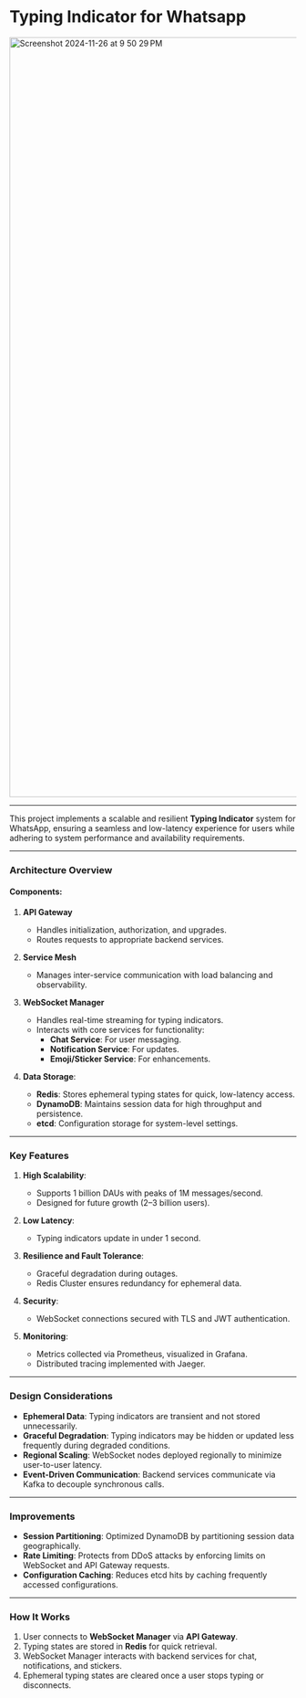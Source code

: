 # Typing Indicator for Whatsapp

<img width="1331" alt="Screenshot 2024-11-26 at 9 50 29 PM" src="https://github.com/user-attachments/assets/4812239b-5136-4905-97c2-ed57bde74041">


---

This project implements a scalable and resilient **Typing Indicator** system for WhatsApp, ensuring a seamless and low-latency experience for users while adhering to system performance and availability requirements.

---

### **Architecture Overview**

#### **Components**:
1. **API Gateway**  
   - Handles initialization, authorization, and upgrades.
   - Routes requests to appropriate backend services.

2. **Service Mesh**  
   - Manages inter-service communication with load balancing and observability.

3. **WebSocket Manager**  
   - Handles real-time streaming for typing indicators.
   - Interacts with core services for functionality:
     - **Chat Service**: For user messaging.
     - **Notification Service**: For updates.
     - **Emoji/Sticker Service**: For enhancements.

4. **Data Storage**:
   - **Redis**: Stores ephemeral typing states for quick, low-latency access.
   - **DynamoDB**: Maintains session data for high throughput and persistence.
   - **etcd**: Configuration storage for system-level settings.

---

### **Key Features**

1. **High Scalability**:  
   - Supports 1 billion DAUs with peaks of 1M messages/second.
   - Designed for future growth (2–3 billion users).

2. **Low Latency**:  
   - Typing indicators update in under 1 second.

3. **Resilience and Fault Tolerance**:  
   - Graceful degradation during outages.
   - Redis Cluster ensures redundancy for ephemeral data.

4. **Security**:  
   - WebSocket connections secured with TLS and JWT authentication.

5. **Monitoring**:  
   - Metrics collected via Prometheus, visualized in Grafana.
   - Distributed tracing implemented with Jaeger.

---

### **Design Considerations**

- **Ephemeral Data**: Typing indicators are transient and not stored unnecessarily.  
- **Graceful Degradation**: Typing indicators may be hidden or updated less frequently during degraded conditions.  
- **Regional Scaling**: WebSocket nodes deployed regionally to minimize user-to-user latency.  
- **Event-Driven Communication**: Backend services communicate via Kafka to decouple synchronous calls.  

---

### **Improvements**
- **Session Partitioning**: Optimized DynamoDB by partitioning session data geographically.  
- **Rate Limiting**: Protects from DDoS attacks by enforcing limits on WebSocket and API Gateway requests.  
- **Configuration Caching**: Reduces etcd hits by caching frequently accessed configurations.  

---

### **How It Works**

1. User connects to **WebSocket Manager** via **API Gateway**.
2. Typing states are stored in **Redis** for quick retrieval.
3. WebSocket Manager interacts with backend services for chat, notifications, and stickers.
4. Ephemeral typing states are cleared once a user stops typing or disconnects.
